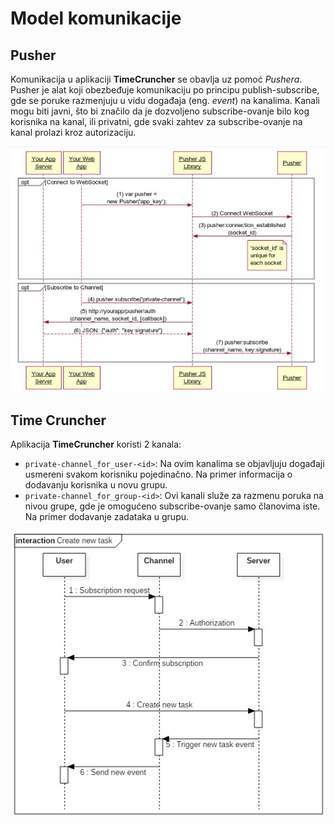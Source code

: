 # Model komunikacije

## Pusher
Komunikacija u aplikaciji **TimeCruncher** se obavlja uz pomoć _Pushera_. Pusher je alat koji obezbeđuje komunikaciju po principu publish-subscribe, gde se poruke razmenjuju u vidu događaja (eng. _event_) na kanalima. Kanali mogu biti javni,
što bi značilo da je dozvoljeno subscribe-ovanje bilo kog korisnika na kanal, ili privatni, gde svaki zahtev za subscribe-ovanje na kanal prolazi kroz autorizaciju.

![Proces autentifikacije kod Pushera](https://github.com/pripovedac/TimeCruncher/blob/master/Documents/Images/pusherRequest.jpg)

## Time Cruncher
Aplikacija **TimeCruncher** koristi 2 kanala:
* `private-channel_for_user-<id>`: Na ovim kanalima se objavljuju događaji usmereni svakom korisniku pojedinačno. Na primer informacija o dodavanju korisnika u novu grupu.
* `private-channel_for_group-<id>`: Ovi kanali služe za razmenu poruka na nivou grupe, gde je omogućeno subscribe-ovanje samo članovima iste. Na primer dodavanje zadataka u grupu.

![Sekvencijalni prikaz procesa dodavanja novog zadatka](https://github.com/pripovedac/TimeCruncher/blob/master/Documents/Images/CreateNewTask.jpg)
